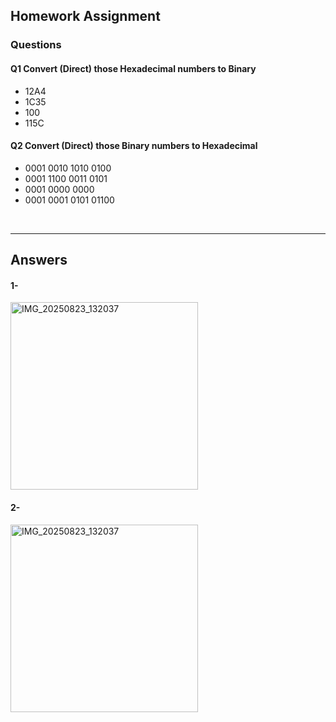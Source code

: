## Homework Assignment

### Questions

#### Q1 Convert (Direct) those Hexadecimal numbers to Binary

- 12A4
- 1C35
- 100
- 115C

#### Q2 Convert (Direct) those Binary numbers to Hexadecimal

- 0001 0010 1010 0100
- 0001 1100 0011 0101
- 0001 0000 0000 
- 0001 0001 0101 01100

<br>
<brt>

---
## Answers

#### 1- 

<img src="https://i.imgur.com/n6200e6.jpeg" width="300" alt="IMG_20250823_132037">


#### 2- 

<img src="https://i.imgur.com/UEMoTgt.jpeg" width="300" alt="IMG_20250823_132037">
